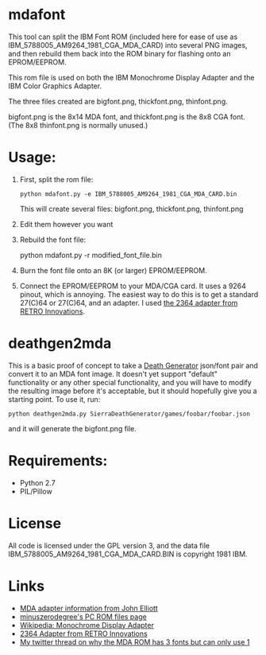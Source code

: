 # mdafont
 This tool can split the IBM Font ROM (included here for ease of use as IBM_5788005_AM9264_1981_CGA_MDA_CARD)
 into several PNG images, and then rebuild them back into the ROM binary for flashing onto an EPROM/EEPROM.

 This rom file is used on both the IBM Monochrome Display Adapter and the IBM Color Graphics Adapter.

 The three files created are bigfont.png, thickfont.png, thinfont.png.

 bigfont.png is the 8x14 MDA font, and thickfont.png is the 8x8 CGA font. (The 8x8 thinfont.png is normally unused.)

 
# Usage:

1. First, split the rom file:

       python mdafont.py -e IBM_5788005_AM9264_1981_CGA_MDA_CARD.bin

   This will create several files: bigfont.png, thickfont.png, thinfont.png 

2. Edit them however you want

3. Rebuild the font file:

      python mdafont.py -r modified_font_file.bin

4. Burn the font file onto an 8K (or larger) EPROM/EEPROM.

5. Connect the EPROM/EEPROM to your MDA/CGA card. It uses a 9264 pinout, which is annoying. The easiest way to do this is to get a standard 27(C)64 or 27(C)64, and an adapter. I used [the 2364 adapter from RETRO Innovations](http://store.go4retro.com/2364-adapter/).

# deathgen2mda

This is a basic proof of concept to take a [Death Generator](https://github.com/foone/SierraDeathGenerator) json/font pair and convert it to an MDA font image. It doesn't yet support "default" functionality or any other special functionality, and you will have to modify the resulting image before it's acceptable, but it should hopefully give you a starting point. To use it, run:

    python deathgen2mda.py SierraDeathGenerator/games/foobar/foobar.json

and it will generate the bigfont.png file.

# Requirements:

* Python 2.7
* PIL/Pillow

# License

All code is licensed under the GPL version 3, and the data file IBM_5788005_AM9264_1981_CGA_MDA_CARD.BIN is copyright 1981 IBM. 

# Links

* [MDA adapter information from John Elliott](https://www.seasip.info/VintagePC/mda.html)
* [minuszerodegree's PC ROM files page](http://www.minuszerodegrees.net/rom/rom.htm)
* [Wikipedia: Monochrome Display Adapter](https://en.wikipedia.org/wiki/IBM_Monochrome_Display_Adapter)
* [2364 Adapter from RETRO Innovations](http://store.go4retro.com/2364-adapter/)
* [My twitter thread on why the MDA ROM has 3 fonts but can only use 1](https://twitter.com/Foone/status/1347045768478089218)
